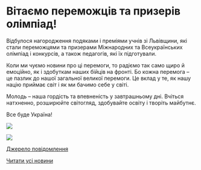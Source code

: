 # Вітаємо переможців та призерів олімпіад!

Відбулося нагородження подяками і преміями учнів зі Львівщини, які стали переможцями та призерами Міжнародних та Всеукраїнських олімпіад і конкурсів, а також педагогів, які їх підготували.

Коли ми чуємо новини про ці перемоги, то радіємо так само щиро й емоційно, як і здобуткам наших бійців на фронті. Бо кожна перемога – це пазлик до нашої загальної великої перемоги. Це вклад у те, як нашу націю приймає світ і як ми бачимо себе у світі.

Молодь – наша гордість та впевненість у завтрашньому дні. Вчіться натхненно, розширюйте світогляд, здобувайте освіту і творіть майбутнє.

Все буде Україна!


![](/images/blog/вітаємо-переможців-та-призерів-олімпіад/photo_2022-08-26_17-16-51.jpg)



![](/images/blog/вітаємо-переможців-та-призерів-олімпіад/photo_2022-08-26_17-16-57.jpg)


[Джерело повідомлення](https://m.facebook.com/story.php?story_fbid=pfbid02ja2S1mH9sbqbUimhatJsp7F18WNpL5xiXELQTfCZpSznSqe8iyEN6uUwVg9DoEsXl&amp;id=100000800510298)


[Читати усі новини](/news)

